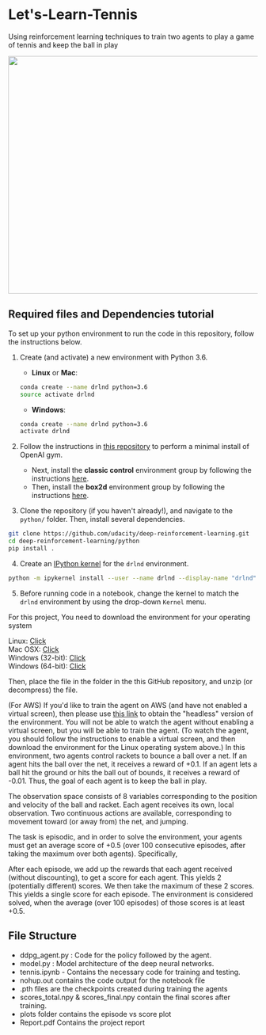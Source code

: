 # Let's-Learn-Tennis
Using reinforcement learning techniques to train two agents to play a game of tennis and keep the ball in play

<p align="center">
  <img width="640" height="480" src="https://miro.medium.com/max/750/1*UmQHDskrYnONpVFk-1TjZA.gif">
</p>

## Required files and Dependencies tutorial

To set up your python environment to run the code in this repository, follow the instructions below.

1. Create (and activate) a new environment with Python 3.6.

	- __Linux__ or __Mac__: 
	```bash
	conda create --name drlnd python=3.6
	source activate drlnd
	```
	- __Windows__: 
	```bash
	conda create --name drlnd python=3.6 
	activate drlnd
	```
	
2. Follow the instructions in [this repository](https://github.com/openai/gym) to perform a minimal install of OpenAI gym.  
	- Next, install the **classic control** environment group by following the instructions [here](https://github.com/openai/gym#classic-control).
	- Then, install the **box2d** environment group by following the instructions [here](https://github.com/openai/gym#box2d).
	
3. Clone the repository (if you haven't already!), and navigate to the `python/` folder.  Then, install several dependencies.
```bash
git clone https://github.com/udacity/deep-reinforcement-learning.git
cd deep-reinforcement-learning/python
pip install .
```

4. Create an [IPython kernel](http://ipython.readthedocs.io/en/stable/install/kernel_install.html) for the `drlnd` environment.  
```bash
python -m ipykernel install --user --name drlnd --display-name "drlnd"
```

5. Before running code in a notebook, change the kernel to match the `drlnd` environment by using the drop-down `Kernel` menu. 

For this project, You need to download the environment for your operating system

Linux: [Click](https://s3-us-west-1.amazonaws.com/udacity-drlnd/P3/Tennis/Tennis_Linux.zip)<br>
Mac OSX: [Click](https://s3-us-west-1.amazonaws.com/udacity-drlnd/P3/Tennis/Tennis.app.zip)<br>
Windows (32-bit): [Click](https://s3-us-west-1.amazonaws.com/udacity-drlnd/P3/Tennis/Tennis_Windows_x86.zip)<br>
Windows (64-bit): [Click](https://s3-us-west-1.amazonaws.com/udacity-drlnd/P3/Tennis/Tennis_Windows_x86_64.zip)<br>

Then, place the file in the folder in the this GitHub repository, and unzip (or decompress) the file.


(For AWS) If you'd like to train the agent on AWS (and have not enabled a virtual screen), then please use [this link](https://s3-us-west-1.amazonaws.com/udacity-drlnd/P3/Tennis/Tennis_Linux_NoVis.zip) to obtain the "headless" version of the environment. You will not be able to watch the agent without enabling a virtual screen, but you will be able to train the agent. (To watch the agent, you should follow the instructions to enable a virtual screen, and then download the environment for the Linux operating system above.)
In this environment, two agents control rackets to bounce a ball over a net. If an agent hits the ball over the net, it receives a reward of +0.1. If an agent lets a ball hit the ground or hits the ball out of bounds, it receives a reward of -0.01. Thus, the goal of each agent is to keep the ball in play.

The observation space consists of 8 variables corresponding to the position and velocity of the ball and racket. Each agent receives its own, local observation. Two continuous actions are available, corresponding to movement toward (or away from) the net, and jumping.

The task is episodic, and in order to solve the environment, your agents must get an average score of +0.5 (over 100 consecutive episodes, after taking the maximum over both agents). Specifically,

After each episode, we add up the rewards that each agent received (without discounting), to get a score for each agent. This yields 2 (potentially different) scores. We then take the maximum of these 2 scores.
This yields a single score for each episode.
The environment is considered solved, when the average (over 100 episodes) of those scores is at least +0.5.


## File Structure

- ddpg_agent.py : Code for the policy followed by the agent.
- model.py : Model architecture of the deep neural networks.
- tennis.ipynb - Contains the necessary code for training and testing.
- nohup.out contains the code output for the notebook file
- .pth files are the checkpoints created during training the agents
- scores_total.npy & scores_final.npy contain the final scores after training.
- plots folder contains the episode vs score plot
- Report.pdf Contains the project report
